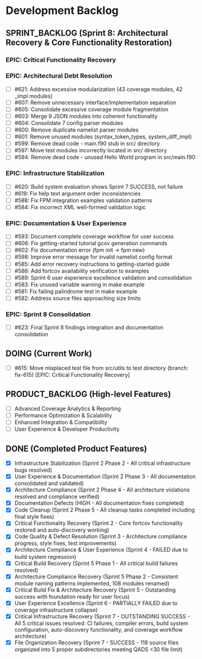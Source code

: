 # Development Backlog

## SPRINT_BACKLOG (Sprint 8: Architectural Recovery & Core Functionality Restoration)

### EPIC: Critical Functionality Recovery

### EPIC: Architectural Debt Resolution  
- [ ] #621: Address excessive modularization (43 coverage modules, 42 _impl modules)
- [ ] #607: Remove unnecessary interface/implementation separation  
- [ ] #605: Consolidate excessive coverage module fragmentation
- [ ] #603: Merge 9 JSON modules into coherent functionality
- [ ] #604: Consolidate 7 config parser modules
- [ ] #600: Remove duplicate namelist parser modules
- [ ] #601: Remove unused modules (syntax_token_types, system_diff_impl)
- [ ] #599: Remove dead code - main.f90 stub in src/ directory
- [ ] #597: Move test modules incorrectly located in src/ directory
- [ ] #594: Remove dead code - unused Hello World program in src/main.f90

### EPIC: Infrastructure Stabilization
- [ ] #620: Build system evaluation shows Sprint 7 SUCCESS, not failure
- [ ] #619: Fix help text argument order inconsistencies
- [ ] #588: Fix FPM integration examples validation patterns
- [ ] #584: Fix incorrect XML well-formed validation logic

### EPIC: Documentation & User Experience
- [ ] #593: Document complete coverage workflow for user success
- [ ] #606: Fix getting-started tutorial gcov generation commands
- [ ] #602: Fix documentation error (fpm init → fpm new)
- [ ] #598: Improve error message for invalid namelist config format
- [ ] #585: Add error recovery instructions to getting-started guide
- [ ] #586: Add fortcov availability verification to examples
- [ ] #589: Sprint 6 user experience excellence validation and consolidation
- [ ] #583: Fix unused variable warning in make example
- [ ] #581: Fix failing palindrome test in make example
- [ ] #582: Address source files approaching size limits

### EPIC: Sprint 8 Consolidation
- [ ] #623: Final Sprint 8 findings integration and documentation consolidation

## DOING (Current Work)
- [ ] #615: Move misplaced test file from src/utils to test directory (branch: fix-615) [EPIC: Critical Functionality Recovery]

## PRODUCT_BACKLOG (High-level Features)
- [ ] Advanced Coverage Analytics & Reporting
- [ ] Performance Optimization & Scalability  
- [ ] Enhanced Integration & Compatibility
- [ ] User Experience & Developer Productivity

## DONE (Completed Product Features)
- [x] Infrastructure Stabilization (Sprint 2 Phase 2 - All critical infrastructure bugs resolved)
- [x] User Experience & Documentation (Sprint 2 Phase 3 - All documentation consolidated and validated)
- [x] Architecture Compliance (Sprint 2 Phase 4 - All architecture violations resolved and compliance verified)
- [x] Documentation Defects (HIGH - All documentation fixes completed)
- [x] Code Cleanup (Sprint 2 Phase 5 - All cleanup tasks completed including final style fixes)
- [x] Critical Functionality Recovery (Sprint 2 - Core fortcov functionality restored and auto-discovery working)
- [x] Code Quality & Defect Resolution (Sprint 3 - Architecture compliance progress, style fixes, test improvements)
- [x] Architecture Compliance & User Experience (Sprint 4 - FAILED due to build system regression)
- [x] Critical Build Recovery (Sprint 5 Phase 1 - All critical build failures resolved)
- [x] Architecture Compliance Recovery (Sprint 5 Phase 2 - Consistent module naming patterns implemented, 108 modules renamed)
- [x] Critical Build Fix & Architecture Recovery (Sprint 5 - Outstanding success with foundation ready for user focus)
- [x] User Experience Excellence (Sprint 6 - PARTIALLY FAILED due to coverage infrastructure collapse)
- [x] Critical Infrastructure Recovery (Sprint 7 - OUTSTANDING SUCCESS - All 5 critical issues resolved: CI failures, compiler errors, build system configuration, auto-discovery functionality, and coverage workflow architecture)
- [x] File Organization Recovery (Sprint 7 - SUCCESS - 118 source files organized into 5 proper subdirectories meeting QADS <30 file limit)